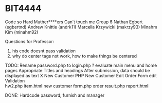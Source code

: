 BIT4444
=======

Code so Hard Muther****ers Can't touch me
Group 6
Nathan Egbert (egbertnd)
Andrew Knittle (andrk11)
Marcella Krzywicki (makrzy93)
Minahm Kim (minahm92)

Questions for Professor:
1) his code doesnt pass validation
2) why do center tags not work, how to make things be centered

TODO:
Rename password.php to login.php ?
evaluate main menu and home pages
Appropriate Titles and headings
After submission, data should be displayed as text
X	New Customer PHP
New Customer Edit
Order Form edit
Validation	
	hw2.php
	item.html
	new customer form.php
	order result.php
	report.html

DONE:
Hardcode password, furnish and manager

